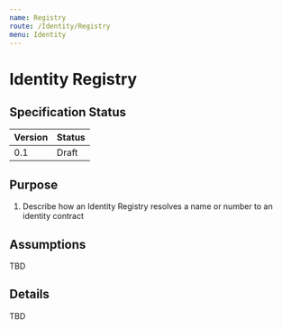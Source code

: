 ```yaml
---
name: Registry
route: /Identity/Registry
menu: Identity
---
```


# Identity Registry

## Specification Status

| Version | Status |
---------- | ---------
| 0.1     | Draft |

## Purpose
1. Describe how an Identity Registry resolves a name or number to an identity contract

## Assumptions

TBD

## Details

TBD


